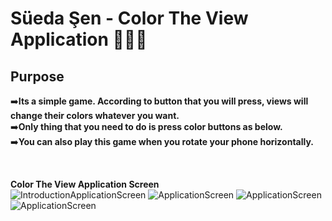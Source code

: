 # Süeda Şen - Color The View Application  🎨🎨🎨

## Purpose

➡️**Its a simple game. According to button that you will press, views will change their colors whatever you want.**<br/> 
➡️**Only thing that you need to do is press color buttons as below.** <br/> 
➡️**You can also play this game when you rotate your phone horizontally.** <br/> 


<br/>

**Color The View Application Screen** <br/>
![IntroductionApplicationScreen](https://i.hizliresim.com/Erw8Xs.jpg) 
![ApplicationScreen](https://i.hizliresim.com/DS7D5g.jpg)
![ApplicationScreen](https://i.hizliresim.com/PKPPPr.jpg)
![ApplicationScreen](https://i.hizliresim.com/cZhDnG.jpg)

